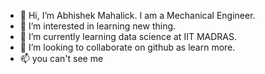 - 👋 Hi, I’m Abhishek Mahalick. I am a Mechanical Engineer.
- 👀 I’m interested in learning new thing.
- 🌱 I’m currently learning data science at IIT MADRAS.
- 💞️ I’m looking to collaborate on github as learn more.
- 📫 you can't see me

<!---
mahalick/mahalick is a ✨ special ✨ repository because its `README.md` (this file) appears on your GitHub profile.
You can click the Preview link to take a look at your changes.
--->

